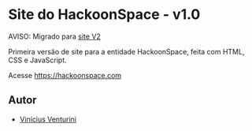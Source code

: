 # Site do HackoonSpace - v1.0

AVISO: Migrado para [site V2](https://github.com/hackoonspace/site_v2)

Primeira versão de site para a entidade HackoonSpace, feita com HTML, CSS e JavaScript.

Acesse https://hackoonspace.com

## Autor

* [Vinícius Venturini](https://github.com/Vinicius-Venturini)
